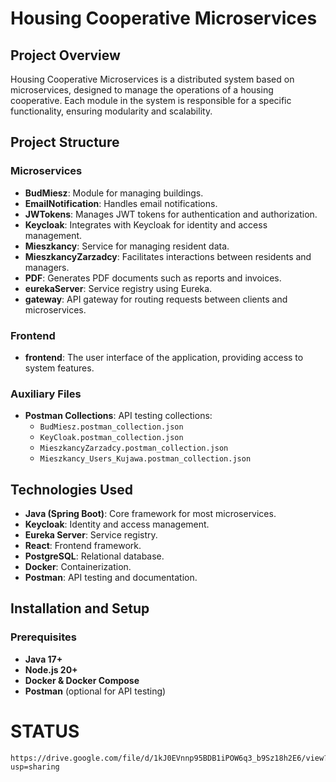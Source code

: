 # Housing Cooperative Microservices

## Project Overview

Housing Cooperative Microservices is a distributed system based on microservices, designed to manage the operations of a housing cooperative. Each module in the system is responsible for a specific functionality, ensuring modularity and scalability.

## Project Structure

### Microservices
- **BudMiesz**: Module for managing buildings.
- **EmailNotification**: Handles email notifications.
- **JWTokens**: Manages JWT tokens for authentication and authorization.
- **Keycloak**: Integrates with Keycloak for identity and access management.
- **Mieszkancy**: Service for managing resident data.
- **MieszkancyZarzadcy**: Facilitates interactions between residents and managers.
- **PDF**: Generates PDF documents such as reports and invoices.
- **eurekaServer**: Service registry using Eureka.
- **gateway**: API gateway for routing requests between clients and microservices.

### Frontend
- **frontend**: The user interface of the application, providing access to system features.

### Auxiliary Files
- **Postman Collections**: API testing collections:
  - `BudMiesz.postman_collection.json`
  - `KeyCloak.postman_collection.json`
  - `MieszkancyZarzadcy.postman_collection.json`
  - `Mieszkancy_Users_Kujawa.postman_collection.json`

## Technologies Used

- **Java (Spring Boot)**: Core framework for most microservices.
- **Keycloak**: Identity and access management.
- **Eureka Server**: Service registry.
- **React**: Frontend framework.
- **PostgreSQL**: Relational database.
- **Docker**: Containerization.
- **Postman**: API testing and documentation.

## Installation and Setup

### Prerequisites
- **Java 17+**
- **Node.js 20+**
- **Docker & Docker Compose**
- **Postman** (optional for API testing)

# STATUS
```
https://drive.google.com/file/d/1kJ0EVnnp95BDB1iPOW6q3_b9Sz18h2E6/view?usp=sharing
```
